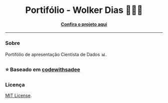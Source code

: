 <h1 align="center">Portifólio - Wolker Dias 👨🏽‍💻</h1>


<h4 align="center"><a href="https://wolkerdias.github.io/">Confira o projeto aqui</a></h4>

---

### Sobre

Portifólio de apresentação Cientista de Dados 📊.

### ⭐️ Baseado em [codewithsadee](https://github.com/codewithsadee/vcard-personal-portfolio)

### Licença

[MIT License](./LICENSE).
